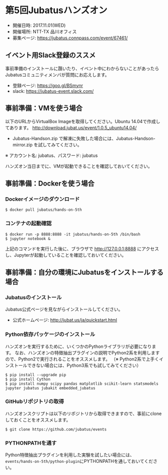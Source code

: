 # 第5回Jubatusハンズオン

- 開催日時: 2017.11.01(WED)
- 開催場所: NTT-TX 品川オフィス
- 募集ページ: https://jubatus.connpass.com/event/67461/

## イベント用Slack登録のススメ

事前準備のインストールに躓いたり、イベント中にわからないことがあったら
Jubatusコミュニティメンバが質問にお応えします。

- 登録ページ: https://goo.gl/BSmynr
- slack: https://jubatus-event.slack.com/

## 事前準備：VMを使う場合

以下のURLからVirtualBox Imageを取得してください。Ubuntu 14.04で作成してあります。
http://download.jubat.us/event/1.0.5_ubuntu14.04/
- Jubatus-Handson.zip で解凍に失敗した場合には、Jubatus-Handson-mirror.zip を試してみてください。

※ アカウント名: jubatus、パスワード: jubatus

ハンズオン当日までに、VMが起動できることを確認しておいてください。

## 事前準備：Dockerを使う場合

### Dockerイメージのダウンロード
```
$ docker pull jubatus/hands-on-5th
```

### コンテナの起動確認
```
$ docker run -p 8888:8888 -it jubatus/hands-on-5th /bin/bash
$ jupyter notebook &
```
上記のコマンドを実行した後に、ブラウザで http://127.0.0.1:8888 にアクセスし、Jupyterが起動していることを確認しておいてください。


## 事前準備：自分の環境にJubatusをインストールする場合

### Jubatusのインストール

Jubatus公式ページを見ながらインストールしてください。

- 公式ホームページ: http://jubat.us/ja/quickstart.html

### Python依存パッケージのインストール

ハンズオンを実行するために、いくつかのPythonライブラリが必要になります。
なお、ハンズオンの特徴抽出プラグインの説明でPython2系を利用しますので、Python2で実行されることをオススメします。
（※ Python2系で上手くインストールできない場合には、Python3系でも試してみてください）

```
$ pip install --upgrade pip
$ pip install Cython
$ pip install numpy scipy pandas matplotlib scikit-learn statsmodels jupyter jubatus jubakit embedded_jubatus
```

### GitHubリポジトリの取得

ハンズオンスクリプトは以下のリポジトリから取得できますので、事前にcloneしておくことをオススメします。

```
$ git clone https://github.com/jubatus/events
```

### PYTHONPATHを通す

Python特徴抽出プラグインを利用した実験を試したい場合には、
`events/hands-on-5th/python-plugin`にPYTHONPATHを通しておいてください。

